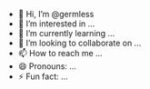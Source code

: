 - 👋 Hi, I’m @germless
- 👀 I’m interested in ...
- 🌱 I’m currently learning ...
- 💞️ I’m looking to collaborate on ...
- 📫 How to reach me ...
- 😄 Pronouns: ...
- ⚡ Fun fact: ...

<!---
germless/germless is a ✨ special ✨ repository because its `README.md` (this file) appears on your GitHub profile.
You can click the Preview link to take a look at your changes.
--->
